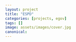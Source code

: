 ```yaml
---
layout: project
title: "ESPD"
categories: [projects, egov]
tags: []
image: assets/images/cover.jpg
canonical:
---
```

